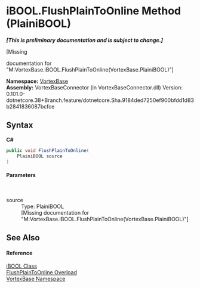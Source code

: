 # iBOOL.FlushPlainToOnline Method (PlainiBOOL)
 _**\[This is preliminary documentation and is subject to change.\]**_

\[Missing <summary> documentation for "M:VortexBase.iBOOL.FlushPlainToOnline(VortexBase.PlainiBOOL)"\]

**Namespace:**&nbsp;<a href="N_VortexBase.md">VortexBase</a><br />**Assembly:**&nbsp;VortexBaseConnector (in VortexBaseConnector.dll) Version: 0.101.0-dotnetcore.38+Branch.feature/dotnetcore.Sha.9184ded7250ef900bfdd1d83b2841836087bcfce

## Syntax

**C#**<br />
``` C#
public void FlushPlainToOnline(
	PlainiBOOL source
)
```


#### Parameters
&nbsp;<dl><dt>source</dt><dd>Type: PlainiBOOL<br />\[Missing <param name="source"/> documentation for "M:VortexBase.iBOOL.FlushPlainToOnline(VortexBase.PlainiBOOL)"\]</dd></dl>

## See Also


#### Reference
<a href="T_VortexBase_iBOOL.md">iBOOL Class</a><br /><a href="Overload_VortexBase_iBOOL_FlushPlainToOnline.md">FlushPlainToOnline Overload</a><br /><a href="N_VortexBase.md">VortexBase Namespace</a><br />